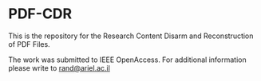 # PDF-CDR
This is the repository for the Research Content Disarm and Reconstruction of
PDF Files.

The work was submitted to IEEE OpenAccess.
For additional information please write to rand@ariel.ac.il

